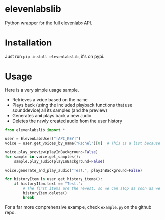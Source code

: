# elevenlabslib
Python wrapper for the full elevenlabs API.

# Installation

Just run `pip install elevenlabslib`, it's on pypi.

# Usage

Here is a very simple usage sample. 
- Retrieves a voice based on the name
- Plays back (using the included playback functions that use sounddevice) all its samples (and the preview) 
- Generates and plays back a new audio
- Deletes the newly created audio from the user history

```py
from elevenlabslib import *

user = ElevenLabsUser("[API_KEY]")
voice = user.get_voices_by_name("Rachel")[0]  # This is a list because multiple voices can have the same name

voice.play_preview(playInBackground=False)
for sample in voice.get_samples():
    sample.play_audio(playInBackground=False)

voice.generate_and_play_audio("Test.", playInBackground=False)

for historyItem in user.get_history_items():
    if historyItem.text == "Test.":
        # The first items are the newest, so we can stop as soon as we find one.
        historyItem.delete()
        break
```

For a far more comprehensive example, check `example.py` on the github repo.

